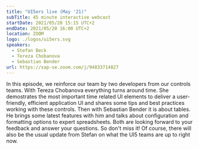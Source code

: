 ```yaml
---
title: "UI5ers live (May '21)"
subTitle: 45 minute interactive webcast
startDate: 2021/05/20 15:15 UTC+2
endDate: 2021/05/20 16:00 UTC+2
location: ZOOM
logo: ./logos/ui5ers.svg
speakers:
  - Stefan Beck
  - Tereza Chobanova
  - Sebastian Bender
url: https://sap-se.zoom.com/j/94833714827
---
```


In this episode, we reinforce our team by two developers from our controls teams. With Tereza Chobanova everything turns around time. She demostrates the most important time related UI elements to deliver a user-friendly, efficient application UI and shares some tips and best practices working with these controls.
Then with Sebastian Bender it is about tables. He brings some latest features with him and talks about configuration and formatting options to expert spreadsheets. Both are looking forward to your feedback and answer your questions. So don't miss it! Of course, there will also be the usual update from Stefan on what the UI5 teams are up to right now.
